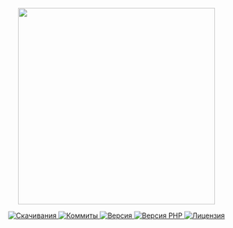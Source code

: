 <p align="center"><a href="https://www.localzet.com" target="_blank">
  <img src="https://cdn.localzet.com/assets/media/logos/ZorinProjectsSP.svg" width="400">
</a></p>

<p align="center">
  <a href="https://packagist.org/packages/triangle/console">
  <img src="https://img.shields.io/packagist/dt/triangle/console?label=%D0%A1%D0%BA%D0%B0%D1%87%D0%B8%D0%B2%D0%B0%D0%BD%D0%B8%D1%8F" alt="Скачивания">
</a>
  <a href="https://github.com/Triangle-org/Console">
  <img src="https://img.shields.io/github/commit-activity/t/Triangle-org/Console?label=%D0%9A%D0%BE%D0%BC%D0%BC%D0%B8%D1%82%D1%8B" alt="Коммиты">
</a>
  <a href="https://packagist.org/packages/triangle/console">
  <img src="https://img.shields.io/packagist/v/triangle/console?label=%D0%92%D0%B5%D1%80%D1%81%D0%B8%D1%8F" alt="Версия">
</a>
  <a href="https://packagist.org/packages/triangle/console">
  <img src="https://img.shields.io/packagist/dependency-v/triangle/console/php?label=PHP" alt="Версия PHP">
</a>
  <a href="https://github.com/Triangle-org/Console">
  <img src="https://img.shields.io/github/license/Triangle-org/Console?label=%D0%9B%D0%B8%D1%86%D0%B5%D0%BD%D0%B7%D0%B8%D1%8F" alt="Лицензия">
</a>
</p>
